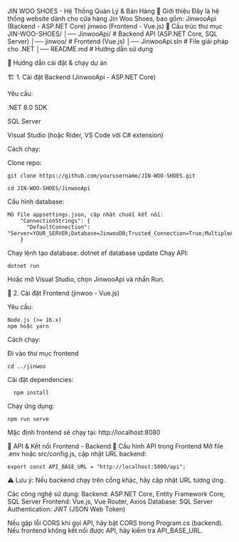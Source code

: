JIN WOO SHOES - Hệ Thống Quản Lý & Bán Hàng	
📌 Giới thiệu
Đây là hệ thống website dành cho cửa hàng Jin Woo Shoes, bao gồm:
  JinwooApi (Backend - ASP.NET Core)
  jinwoo (Frontend - Vue.js)
📂 Cấu trúc thư mục
JIN-WOO-SHOES/
│── JinwooApi/      # Backend API (ASP.NET Core, SQL Server)
│── jinwoo/         # Frontend (Vue.js)
│── JinwooApi.sln   # File giải pháp cho .NET
│── README.md       # Hướng dẫn sử dụng

🚀 Hướng dẫn cài đặt & chạy dự án

🏗️ 1. Cài đặt Backend (JinwooApi - ASP.NET Core)

Yêu cầu:

  .NET 8.0 SDK
  
  SQL Server
  
  Visual Studio (hoặc Rider, VS Code với C# extension)
  
Cách chạy:

Clone repo:

    git clone https://github.com/yourusername/JIN-WOO-SHOES.git
  
    cd JIN-WOO-SHOES/JinwooApi
  
Cấu hình database:

    Mở file appsettings.json, cập nhật chuỗi kết nối:
        "ConnectionStrings": {
          "DefaultConnection": "Server=YOUR_SERVER;Database=JinwooDB;Trusted_Connection=True;MultipleActiveResultSets=true"
        }   
   Chạy lệnh tạo database:
        dotnet ef database update
Chạy API:

    dotnet run
    
Hoặc mở Visual Studio, chọn JinwooApi và nhấn Run.

🎨 2. Cài đặt Frontend (jinwoo - Vue.js)

Yêu cầu:

    Node.js (>= 16.x)
    npm hoặc yarn
  
Cách chạy:

Đi vào thư mục frontend

    cd ../jinwoo
    
Cài đặt dependencies:

      npm install

Chạy ứng dụng:

    npm run serve
    
Mặc định frontend sẽ chạy tại: http://localhost:8080
                                                                                                                                          
🔗 API & Kết nối Frontend - Backend
📌 Cấu hình API trong Frontend
Mở file .env hoặc src/config.js, cập nhật URL backend:

    export const API_BASE_URL = "http://localhost:5000/api";
⚠️ Lưu ý: Nếu backend chạy trên cổng khác, hãy cập nhật URL tương ứng.


Các công nghệ sử dụng:
  Backend: ASP.NET Core, Entity Framework Core, SQL Server
  Frontend: Vue.js, Vue Router, Axios
  Database: SQL Server
  Authentication: JWT (JSON Web Token)  

Nếu gặp lỗi CORS khi gọi API, hãy bật CORS trong Program.cs (backend).
Nếu frontend không kết nối được API, hãy kiểm tra API_BASE_URL.
